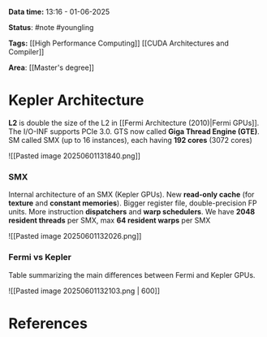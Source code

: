 **Data time:** 13:16 - 01-06-2025

**Status**: #note #youngling 

**Tags:** [[High Performance Computing]] [[CUDA Architectures and Compiler]]

**Area**: [[Master's degree]]
# Kepler Architecture

**L2** is double the size of the L2 in [[Fermi Architecture (2010)|Fermi GPUs]]. The I/O-INF supports PCIe 3.0. GTS now called **Giga Thread Engine (GTE)**. SM called SMX (up to 16 instances), each having **192 cores** (3072 cores)

![[Pasted image 20250601131840.png]]

### SMX
Internal architecture of an SMX (Kepler GPUs). New **read-only cache** (for **texture** and **constant memories**). Bigger register file, double-precision FP units. More instruction **dispatchers** and **warp schedulers**. We have **2048 resident threads** per SMX, max **64 resident warps** per SMX

![[Pasted image 20250601132026.png]]

### Fermi vs Kepler
Table summarizing the main differences between Fermi and Kepler GPUs.

![[Pasted image 20250601132103.png | 600]]


# References
